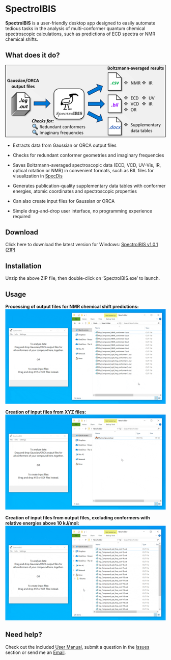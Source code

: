 # SpectroIBIS
**SpectroIBIS** is a user-friendly desktop app designed to easily automate tedious tasks in the analysis of multi-conformer quantum chemical spectroscopic calculations, such as predictions of ECD spectra or NMR chemical shifts.

## What does it do?
<img src="images/main_pipeline.png" width="650">

+ Extracts data from Gaussian or ORCA output files

+ Checks for redundant conformer geometries and imaginary frequencies

+ Saves Boltzmann-averaged spectroscopic data (ECD, VCD, UV-Vis, IR, optical rotation or NMR) in convenient formats, such as BIL files for visualization in [SpecDis](https://specdis-software.jimdofree.com)

+ Generates publication-quality supplementary data tables with conformer energies, atomic coordinates and spectroscopic properties

+ Can also create input files for Gaussian or ORCA

+ Simple drag-and-drop user interface, no programming experience required

## Download
Click here to download the latest version for Windows: [SpectroIBIS v1.0.1 (ZIP)](https://github.com/bbulcock/SpectroIBIS/releases/download/v1.0.1/SpectroIBIS.zip)

## Installation
Unzip the above ZIP file, then double-click on ‘SpectroIBIS.exe’ to launch.

## Usage
**Processing of output files for NMR chemical shift predictions:**
![nmr_analysis](images/nmr_processing.gif)

**Creation of input files from XYZ files:**
![xyz](images/xyz_to_input.gif)

**Creation of input files from output files, excluding conformers with relative energies above 10 kJ/mol:**
![input_energy_cutoff](images/input_energy_cutoff.gif)

## Need help?
Check out the included [User Manual](https://github.com/bbulcock/SpectroIBIS/releases/download/v1.0.1/SpectroIBIS_Manual.pdf), submit a question in the [Issues](https://github.com/bbulcock/SpectroIBIS/issues) section or send me an [Email](mailto:spectroibis@gmail.com).
